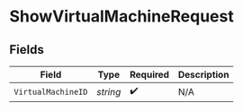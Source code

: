 # ShowVirtualMachineRequest


## Fields

| Field              | Type               | Required           | Description        |
| ------------------ | ------------------ | ------------------ | ------------------ |
| `VirtualMachineID` | *string*           | :heavy_check_mark: | N/A                |